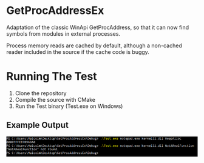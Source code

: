 # GetProcAddressEx

Adaptation of the classic WinApi GetProcAddress, so that it can now find symbols from modules in external processes.

Process memory reads are cached by default, although a non-cached reader included in the source if the cache code is buggy.

# Running The Test

1. Clone the repository
2. Compile the source with CMake
3. Run the Test binary (Test.exe on Windows)

## Example Output

![Example Output](/example.png?raw=true)